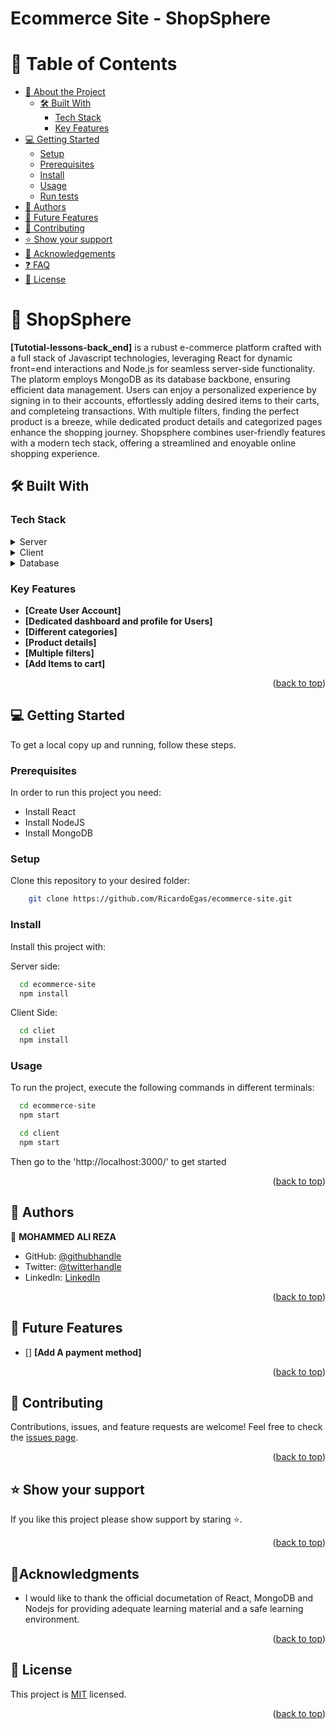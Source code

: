 # Ecommerce Site - ShopSphere

<a name="readme-top"></a>

# 📗 Table of Contents

- [:book: About the Project](#about-project)
  - [:hammer_and_wrench: Built With](#built-with)
    - [Tech Stack](#tech-stack)
    - [Key Features](#key-features)
- [:computer: Getting Started](#getting-started)
  - [Setup](#setup)
  - [Prerequisites](#prerequisites)
  - [Install](#install)
  - [Usage](#usage)
  - [Run tests](#run-tests)
- [:busts_in_silhouette: Authors](#authors)
- [:telescope: Future Features](#future-features)
- [:handshake: Contributing](#contributing)
- [:star:️ Show your support](#support)
- [:pray: Acknowledgements](#acknowledgements)
- [:question: FAQ](#faq)
- [:memo: License](#license)

# 📖 ShopSphere <a name="about-project"></a>

**[Tutotial-lessons-back_end]** is a rubust e-commerce platform crafted with a full stack of Javascript technologies, leveraging React for dynamic front=end interactions and Node.js for seamless server-side functionality. The platorm employs MongoDB as its database backbone, ensuring efficient data management. Users can enjoy a personalized experience by signing in to their accounts, effortlessly adding desired items to their carts, and completeing transactions. With multiple filters, finding the perfect product is a breeze, while dedicated product details and categorized pages enhance the shopping journey. Shopsphere combines user-friendly features with a modern tech stack, offering a streamlined and enoyable online shopping experience.


## 🛠 Built With <a name="built-with"></a>

### Tech Stack <a name="tech-stack"></a>

<details>
  <summary>Server</summary>
  <ul>
    <li>NodeJS</li>
  </ul>
</details>

<details>
  <summary>Client</summary>
  <ul>
    <li>React</li>
  </ul>
</details>

<details>
<summary>Database</summary>
  <ul>
    <li>MongoDB Atlas</li>
  </ul>
</details>

### Key Features <a name="key-features"></a>

- **[Create User Account]**
- **[Dedicated dashboard and profile for Users]**
- **[Different categories]**
- **[Product details]**
- **[Multiple filters]**
- **[Add Items to cart]**

<p align="right">(<a href="#readme-top">back to top</a>)</p>

## 💻 Getting Started <a name="getting-started"></a>

To get a local copy up and running, follow these steps.

### Prerequisites

In order to run this project you need:

- Install React
- Install NodeJS
- Install MongoDB

### Setup
Clone this repository to your desired folder:

```sh
    git clone https://github.com/RicardoEgas/ecommerce-site.git
```

### Install

Install this project with:

Server side:
```sh
  cd ecommerce-site
  npm install
```
Client Side:
```sh
  cd cliet
  npm install
```

### Usage

To run the project, execute the following commands in different terminals:

```sh
  cd ecommerce-site
  npm start
```
```sh
  cd client
  npm start
```
Then go to the 'http://localhost:3000/' to get started

<p align="right">(<a href="#readme-top">back to top</a>)</p>

## 👥 Authors <a name="authors"></a>

👤 **MOHAMMED ALI REZA**

- GitHub: [@githubhandle](https://github.com/AliRezaBmeDu)
- Twitter: [@twitterhandle](https://twitter.com/share_insider)
- LinkedIn: [LinkedIn](https://www.linkedin.com/in/mohammad-ali-reza-25686428b/)

<p align="right">(<a href="#readme-top">back to top</a>)</p>

## 🔭 Future Features <a name="future-features"></a>

- [] **[Add A payment method]**

<p align="right">(<a href="#readme-top">back to top</a>)</p>

## 🤝 Contributing <a name="contributing"></a>

Contributions, issues, and feature requests are welcome!
Feel free to check the [issues page](https://github.com/RicardoEgas/ecommerce-site/issues).

<p align="right">(<a href="#readme-top">back to top</a>)</p>

## ⭐ Show your support <a name="support"></a>

If you like this project please show support by staring :star:️.

<p align="right">(<a href="#readme-top">back to top</a>)</p>

## 🙏Acknowledgments <a name="acknowledgements"></a>

- I would like to thank the official documetation of React, MongoDB and Nodejs for providing adequate learning material and a safe learning environment.

<p align="right">(<a href="#readme-top">back to top</a>)</p>

## 📝 License <a name="license"></a>

This project is [MIT](./LICENSE) licensed.

<p align="right">(<a href="#readme-top">back to top</a>)</p>

